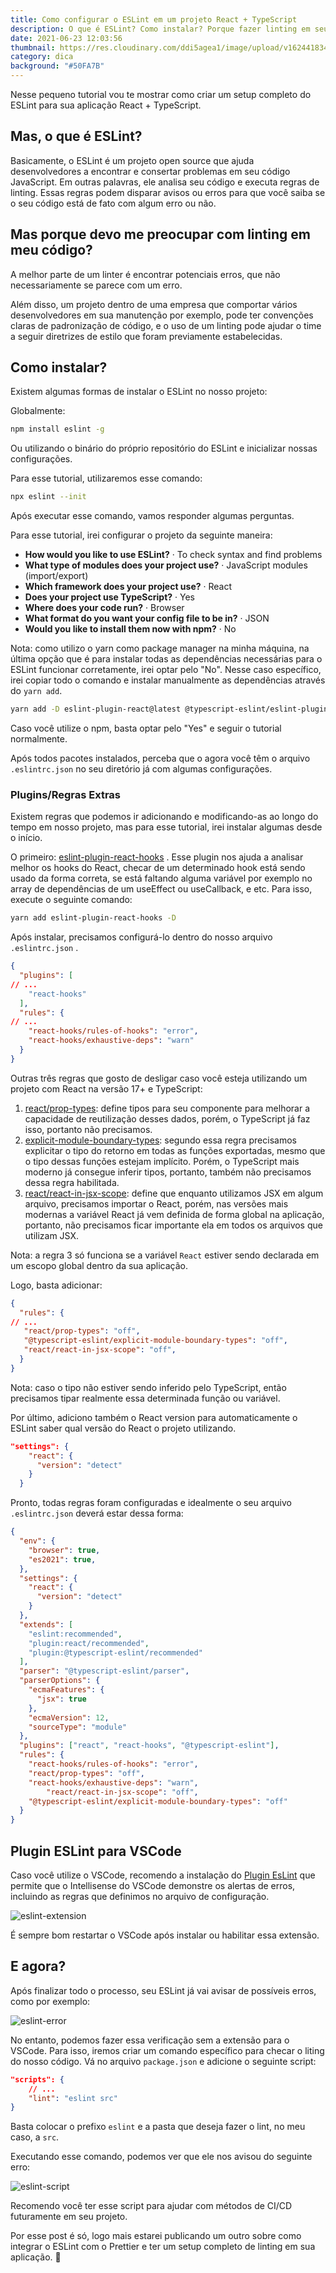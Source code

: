 ```yaml
---
title: Como configurar o ESLint em um projeto React + TypeScript
description: O que é ESLint? Como instalar? Porque fazer linting em seu código é importante?
date: 2021-06-23 12:03:56
thumbnail: https://res.cloudinary.com/ddi5agea1/image/upload/v1624418340/Blog%20Assets/eslint0_uber7j.jpg
category: dica
background: "#50FA7B"
---
```

Nesse pequeno tutorial vou te mostrar como criar um setup completo do ESLint para sua aplicação React + TypeScript.

## Mas, o que é ESLint?

Basicamente, o ESLint é um projeto open source que ajuda desenvolvedores a encontrar e consertar problemas em seu código JavaScript. Em outras palavras, ele analisa seu código e executa regras de linting. Essas regras podem disparar avisos ou erros para que você saiba se o seu código está de fato com algum erro ou não.

## Mas porque devo me preocupar com linting em meu código?

A melhor parte de um linter é encontrar potenciais erros, que não necessariamente se parece com um erro.

Além disso, um projeto dentro de uma empresa que comportar vários desenvolvedores em sua manutenção por exemplo, pode ter convenções claras de padronização de código, e o uso de um linting pode ajudar o time a seguir diretrizes de estilo que foram previamente estabelecidas.

## Como instalar?

Existem algumas formas de instalar o ESLint no nosso projeto:

Globalmente:

```bash
npm install eslint -g
```

Ou utilizando o binário do próprio repositório do ESLint e inicializar nossas configurações.

Para esse tutorial, utilizaremos esse comando:

```bash
npx eslint --init
```

Após executar esse comando, vamos responder algumas perguntas.

Para esse tutorial, irei configurar o projeto da seguinte maneira:

* **How would you like to use ESLint?** · To check syntax and find problems 
* **What type of modules does your project use?** · JavaScript modules (import/export) 
* **Which framework does your project use?** · React 
* **Does your project use TypeScript?** · Yes 
* **Where does your code run?** · Browser 
* **What format do you want your config file to be in?** · JSON 
* **Would you like to install them now with npm?** · No

Nota: como utilizo o yarn como package manager na minha máquina, na última opção que é para instalar todas as dependências necessárias para o ESLint funcionar corretamente, irei optar pelo "No". Nesse caso específico, irei copiar todo o comando e instalar manualmente as dependências através do `yarn add`.

```bash
yarn add -D eslint-plugin-react@latest @typescript-eslint/eslint-plugin@latest @typescript-eslint/parser@latest eslint@latest
```

Caso você utilize o npm, basta optar pelo "Yes" e seguir o tutorial normalmente.

Após todos pacotes instalados, perceba que o agora você têm o arquivo `.eslintrc.json` no seu diretório já com algumas configurações.

### Plugins/Regras Extras

Existem regras que podemos ir adicionando e modificando-as ao longo do tempo em nosso projeto, mas para esse tutorial, irei instalar algumas desde o início.

O primeiro: [eslint-plugin-react-hooks](https://www.npmjs.com/package/eslint-plugin-react-hooks) . Esse plugin nos ajuda a analisar melhor os hooks do React, checar de um determinado hook está sendo usado da forma correta, se está faltando alguma variável por exemplo no array de dependências de um useEffect ou useCallback, e etc. Para isso, execute o seguinte comando:

```bash
yarn add eslint-plugin-react-hooks -D
```

Após instalar, precisamos configurá-lo dentro do nosso arquivo `.eslintrc.json` .

```json
{
  "plugins": [
// ...
    "react-hooks"
  ],
  "rules": {
// ...
    "react-hooks/rules-of-hooks": "error",
    "react-hooks/exhaustive-deps": "warn"
  }
}
```

Outras três regras que gosto de desligar caso você esteja utilizando um projeto com React na versão 17+ e TypeScript:

1. [react/prop-types](https://github.com/yannickcr/eslint-plugin-react/blob/master/docs/rules/prop-types.md): define tipos para seu componente para melhorar a capacidade de reutilização desses dados, porém, o TypeScript já faz isso, portanto não precisamos.
2. [explicit-module-boundary-types](https://github.com/typescript-eslint/typescript-eslint/blob/master/packages/eslint-plugin/docs/rules/explicit-module-boundary-types.md): segundo essa regra precisamos explicitar o tipo do retorno em todas as funções exportadas, mesmo que o tipo dessas funções estejam implícito. Porém, o TypeScript mais moderno já consegue inferir tipos, portanto, também não precisamos dessa regra habilitada.
3. [react/react-in-jsx-scope](https://github.com/yannickcr/eslint-plugin-react/blob/master/docs/rules/react-in-jsx-scope.md): define que enquanto utilizamos JSX em algum arquivo, precisamos importar o React, porém, nas versões mais modernas a variável React já vem definida de forma global na aplicação, portanto, não precisamos ficar importante ela em todos os arquivos que utilizam JSX.

Nota: a regra 3 só funciona se a variável `React` estiver sendo declarada em um escopo global dentro da sua aplicação.

Logo, basta adicionar:

```json
{
  "rules": {
// ...
   "react/prop-types": "off",
   "@typescript-eslint/explicit-module-boundary-types": "off",
   "react/react-in-jsx-scope": "off",
  }
}
```

Nota: caso o tipo não estiver sendo inferido pelo TypeScript, então precisamos tipar realmente essa determinada função ou variável.

Por último, adiciono também o React version para automaticamente o ESLint saber qual versão do React o projeto utilizando.

```json
"settings": {
    "react": {
      "version": "detect"
    }
  }
```

Pronto, todas regras foram configuradas e idealmente o seu arquivo `.eslintrc.json` deverá estar dessa forma:

```json
{
  "env": {
    "browser": true,
    "es2021": true,
  },
  "settings": {
    "react": {
      "version": "detect"
    }
  },
  "extends": [
    "eslint:recommended",
    "plugin:react/recommended",
    "plugin:@typescript-eslint/recommended"
  ],
  "parser": "@typescript-eslint/parser",
  "parserOptions": {
    "ecmaFeatures": {
      "jsx": true
    },
    "ecmaVersion": 12,
    "sourceType": "module"
  },
  "plugins": ["react", "react-hooks", "@typescript-eslint"],
  "rules": {
    "react-hooks/rules-of-hooks": "error",
    "react/prop-types": "off",
    "react-hooks/exhaustive-deps": "warn",
		"react/react-in-jsx-scope": "off",
    "@typescript-eslint/explicit-module-boundary-types": "off"
  }
}
```

## Plugin ESLint para VSCode

Caso você utilize o VSCode, recomendo a instalação do [Plugin EsLint](https://marketplace.visualstudio.com/items?itemName=dbaeumer.vscode-eslint) que permite que o Intellisense do VSCode demonstre os alertas de erros, incluindo as regras que definimos no arquivo de configuração.

![eslint-extension](https://res.cloudinary.com/ddi5agea1/image/upload/v1624418069/Blog%20Assets/eslint_v9g8pm.png)

É sempre bom restartar o VSCode após instalar ou habilitar essa extensão.

## E agora?

Após finalizar todo o processo, seu ESLint já vai avisar de possíveis erros, como por exemplo:

![eslint-error](https://res.cloudinary.com/ddi5agea1/image/upload/v1624418070/Blog%20Assets/eslint2_juxr09.png)

No entanto, podemos fazer essa verificação sem a extensão para o VSCode. Para isso, iremos criar um comando específico para checar o liting do nosso código. Vá no arquivo `package.json` e adicione o seguinte script:

```json
"scripts": {
    // ...
    "lint": "eslint src"
}
```

Basta colocar o prefixo `eslint` e a pasta que deseja fazer o lint, no meu caso, a `src`.

Executando esse comando, podemos ver que ele nos avisou do seguinte erro:

![eslint-script](https://res.cloudinary.com/ddi5agea1/image/upload/v1624418071/Blog%20Assets/eslint3_u9qttf.png)

Recomendo você ter esse script para ajudar com métodos de CI/CD futuramente em seu projeto.

Por esse post é só, logo mais estarei publicando um outro sobre como integrar o ESLint com o Prettier e ter um setup completo de linting em sua aplicação. 👋